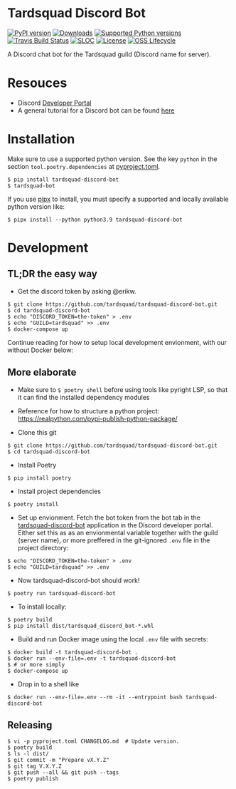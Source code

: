 # Tardsquad Discord Bot
[![PyPI version](https://badge.fury.io/py/tardsquad-discord-bot.svg)](https://badge.fury.io/py/tardsquad-discord-bot)
[![Downloads](https://pepy.tech/badge/tardsquad-discord-bot)](https://pepy.tech/project/tardsquad-discord-bot)
[![Supported Python versions](https://img.shields.io/pypi/pyversions/tardsquad-discord-bot)](#)
[![Travis Build Status](https://img.shields.io/travis/com/tardsquad/tardsquad-discord-bot/master?logo=travis)](https://app.travis-ci.com/github/tardsquad/tardsquad-discord-bot)
[![SLOC](https://img.shields.io/tokei/lines/github/tardsquad/tardsquad-discord-bot)](#)
[![License](https://img.shields.io/pypi/l/tardsquad-discord-bot)](https://github.com/tardsquad/tardsquad-discord-bot/blob/master/LICENSE)
[![OSS Lifecycle](https://img.shields.io/osslifecycle/tardsquad/tardsquad-discord-bot)](https://github.com/Netflix/osstracker)

A Discord chat bot for the Tardsquad guild (Discord name for server).

# Resouces
* Discord [Developer Portal](https://discordapp.com/developers/applications)
* A general tutorial for a Discord bot can be found [here](https://realpython.com/how-to-make-a-discord-bot-python/)

# Installation
Make sure to use a supported python version. See the key `python` in the section `tool.poetry.dependencies` at [pyproject.toml](https://github.com/tardsquad/tardsquad-discord-bot/blob/master/pyproject.toml).

```console
$ pip install tardsquad-discord-bot
$ tardsquad-bot
```

If you use [pipx](https://pypi.org/project/pipx/) to install, you must specify a supported and locally available python version like:

```console
$ pipx install --python python3.9 tardsquad-discord-bot
```

# Development

## TL;DR the easy way
* Get the discord token by asking @erikw.
```console
$ git clone https://github.com/tardsquad/tardsquad-discord-bot.git
$ cd tardsquad-discord-bot
$ echo "DISCORD_TOKEN=the-token" > .env
$ echo "GUILD=tardsquad" >> .env
$ docker-compose up
```

Continue reading for how to setup local development envionment, with our without Docker below:

## More elaborate
* Make sure to `$ poetry shell` before using tools like pyright LSP, so that it can find the installed dependency modules
* Reference for how to structure a python project: https://realpython.com/pypi-publish-python-package/

* Clone this git
```console
$ git clone https://github.com/tardsquad/tardsquad-discord-bot.git
$ cd tardsquad-discord-bot
```
* Install Poetry
```console
$ pip install poetry
```
* Install project dependencies
```console
$ poetry install
```

* Set up envionment. Fetch the bot token from the bot tab in the [tardsquad-discord-bot](https://discord.com/developers/applications/921085762190057532/bot) application in the Discord developer portal. Either set this as as an envionmental variable together with the guild (server name), or more preffered in the git-ignored `.env` file in the project directory:
```console
$ echo "DISCORD_TOKEN=the-token" > .env
$ echo "GUILD=tardsquad" >> .env
```

* Now tardsquad-discord-bot should work!
```console
$ poetry run tardsquad-discord-bot
```

* To install locally:
```console
$ poetry build
$ pip install dist/tardsquad_discord_bot-*.whl
```

* Build and run Docker image using the local `.env` file with secrets:
```console
$ docker build -t tardsquad-discord-bot .
$ docker run --env-file=.env -t tardsquad-discord-bot
$ # or more simply
$ docker-compose up
```

* Drop in to a shell like
```console
$ docker run --env-file=.env --rm -it --entrypoint bash tardsquad-discord-bot
```


## Releasing
```console
$ vi -p pyproject.toml CHANGELOG.md  # Update version.
$ poetry build
$ ls -l dist/
$ git commit -m "Prepare vX.Y.Z"
$ git tag V.X.Y.Z
$ git push --all && git push --tags
$ poetry publish
```
